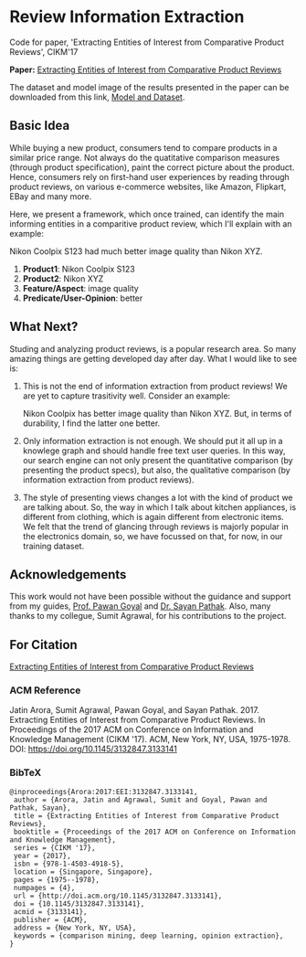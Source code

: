 # Review Information Extraction

Code for paper, 'Extracting Entities of Interest from Comparative Product Reviews', CIKM'17

**Paper:** [Extracting Entities of Interest from Comparative Product Reviews](http://cse.iitkgp.ac.in/~pawang/papers/cikm17.pdf)

The dataset and model image of the results presented in the paper can be downloaded from this link, [Model and Dataset](https://zenodo.org/record/1415481#.W5pjkBwScnQ).

## Basic Idea

While buying a new product, consumers tend to compare products in a similar price range. Not always do the quatitative comparison measures (through product specification), paint the correct picture about the product. Hence, consumers rely on first-hand user experiences by reading through product reviews, on various e-commerce websites, like Amazon, Flipkart, EBay and many more.

Here, we present a framework, which once trained, can identify the main informing entities in a comparitive product review, which I'll explain with an example:

Nikon Coolpix S123 had much better image quality than Nikon XYZ.

1. **Product1**: Nikon Coolpix S123
2. **Product2**: Nikon XYZ
3. **Feature/Aspect**: image quality
4. **Predicate/User-Opinion**: better

## What Next?

Studing and analyzing product reviews, is a popular research area. So many amazing things are getting developed day after day. What I would like to see is:

1. This is not the end of information extraction from product reviews! We are yet to capture trasitivity well. Consider an example:

	Nikon Coolpix has better image quality than Nikon XYZ. But, in terms of durability, I find the latter one better.

2. Only information extraction is not enough. We should put it all up in a knowlege graph and should handle free text user queries. In this way, our search engine can not only present the quantitative comparison (by presenting the product specs), but also, the qualitative comparison (by information extraction from product reviews).

3. The style of presenting views changes a lot with the kind of product we are talking about. So, the way in which I talk about kitchen appliances, is different from clothing, which is again different from electronic items. We felt that the trend of glancing through reviews is majorly popular in the electronics domain, so, we have focussed on that, for now, in our training dataset.

## Acknowledgements

This work would not have been possible without the guidance and support from my guides, [Prof. Pawan Goyal](http://cse.iitkgp.ac.in/~pawang/) and [Dr. Sayan Pathak](https://www.linkedin.com/in/sayan-pathak-19abb42/). Also, many thanks to my collegue, Sumit Agrawal, for his contributions to the project.

## For Citation

[Extracting Entities of Interest from Comparative Product Reviews](https://dl.acm.org/citation.cfm?id=3133141)

### ACM Reference

Jatin Arora, Sumit Agrawal, Pawan Goyal, and Sayan Pathak. 2017. Extracting Entities of Interest from Comparative Product Reviews. In Proceedings of the 2017 ACM on Conference on Information and Knowledge Management (CIKM '17). ACM, New York, NY, USA, 1975-1978. DOI: https://doi.org/10.1145/3132847.3133141 

### BibTeX
```
@inproceedings{Arora:2017:EEI:3132847.3133141,
 author = {Arora, Jatin and Agrawal, Sumit and Goyal, Pawan and Pathak, Sayan},
 title = {Extracting Entities of Interest from Comparative Product Reviews},
 booktitle = {Proceedings of the 2017 ACM on Conference on Information and Knowledge Management},
 series = {CIKM '17},
 year = {2017},
 isbn = {978-1-4503-4918-5},
 location = {Singapore, Singapore},
 pages = {1975--1978},
 numpages = {4},
 url = {http://doi.acm.org/10.1145/3132847.3133141},
 doi = {10.1145/3132847.3133141},
 acmid = {3133141},
 publisher = {ACM},
 address = {New York, NY, USA},
 keywords = {comparison mining, deep learning, opinion extraction},
} 
```
